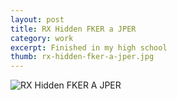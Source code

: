 ```yaml
---
layout: post
title: RX Hidden FKER a JPER
category: work
excerpt: Finished in my high school
thumb: rx-hidden-fker-a-jper.jpg
---
```


<p><img src="{{ site.file }}/work/rx-hidden-fker-a-jper.jpg" alt="RX Hidden FKER A JPER"></p>
